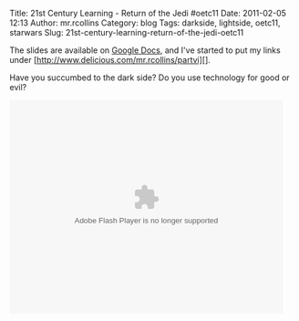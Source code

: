 Title: 21st Century Learning - Return of the Jedi #oetc11
Date: 2011-02-05 12:13
Author: mr.rcollins
Category: blog
Tags: darkside, lightside, oetc11, starwars
Slug: 21st-century-learning-return-of-the-jedi-oetc11

The slides are available on [Google Docs][], and I've started to put my
links under [http://www.delicious.com/mr.rcollins/partvi][].

Have you succumbed to the dark side? Do you use technology for good or
evil?

<embed src="http://blip.tv/play/AYKg%2B04A" type="application/x-shockwave-flash" width="480" height="375" allowscriptaccess="always" allowfullscreen="true"></embed>

  [Google Docs]: https://docs.google.com/present/edit?id=0AbbGU358V1WJZHc3MzYyN18xOGNjanhyNGdr&hl=en
  [http://www.delicious.com/mr.rcollins/partvi]: http://www.delicious.com/mr.rcollins/partvi
